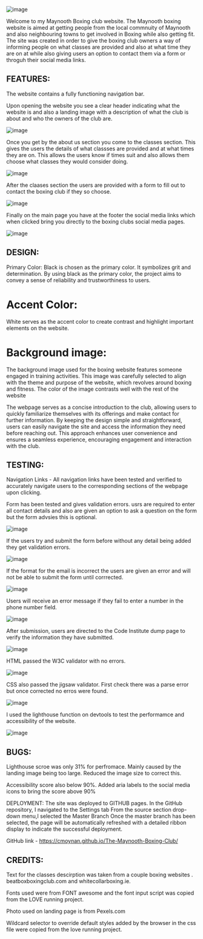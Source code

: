 ![image](https://github.com/cmoynan/The-Maynooth-Boxing-Club/assets/150179658/4f6716a7-d7c7-4523-8794-7e915fd02a2d)


Welcome to my Maynooth Boxing club website. The Maynooth boxing website is aimed at getting people from the local commnuity of Maynooth and also neighbouring towns to get involved in Boxing while also getting fit. The site was created in order to give the boxing club owners a way of informing people on what classes are provided and also at what time they are on at while also giving users an option to contact them via a form or throguh their social media links.

## FEATURES:

The website contains a fully functioning navigation bar.

Upon opening the website you see a clear header indicating what the website is and also a landing image with a description of what the club is about and who the owners of the club are.

![image](https://github.com/cmoynan/The-Maynooth-Boxing-Club/assets/150179658/4fc0ed96-7460-485c-9975-05369159ef1c)


Once you get by the about us section you come to the classes section. This gives the users the details of what classses are provided and at what times they are on. This allows the users know if times suit and also allows them choose what classes they would consider doing.

![image](https://github.com/cmoynan/The-Maynooth-Boxing-Club/assets/150179658/1ab6b746-c00c-4281-8207-875f40b7d293)

After the claases section the users are provided with a form to fill out to contact the boxing club if they so choose.

![image](https://github.com/cmoynan/The-Maynooth-Boxing-Club/assets/150179658/88dbc99d-d72b-4918-86e3-75e4e02408ed)



Finally on the main page you have at the footer the social media links which when clicked bring you directly to the boxing clubs social media pages.

![image](https://github.com/cmoynan/The-Maynooth-Boxing-Club/assets/150179658/4ac1dd4c-7729-410b-a4e2-f503b7e5dd2a)

## DESIGN:

Primary Color:
Black is chosen as the primary color. It symbolizes grit and determination. By using black as the primary color, the project aims to convey a sense of reliability and trustworthiness to users.

# Accent Color:
White serves as the accent color to create contrast and highlight important elements on the website. 

# Background image:
The background image used for the boxing website features someone engaged in training activities. This image was carefully selected to align with the theme and purpose of the website, which revolves around boxing and fitness. The color of the image contrasts well with the rest of the website

The webpage serves as a concise introduction to the club, allowing users to quickly familiarize themselves with its offerings and make contact for further information. By keeping the design simple and straightforward, users can easily navigate the site and access the information they need before reaching out. This approach enhances user convenience and ensures a seamless experience, encouraging engagement and interaction with the club.


## TESTING:

Navigation Links - All navigation links have been tested and verified to accurately navigate users to the corresponding sections of the webpage upon clicking.

Form has been tested and gives validation errors. usrs are required to enter all contact details and also are given an option to ask a question on the form but the form advsies this is optional.

![image](https://github.com/cmoynan/The-Maynooth-Boxing-Club/assets/150179658/8c04642b-9250-456e-8a42-0a2a908a7b06)

If the users try and submit the form before without any detail being added they get validation errors.

![image](https://github.com/cmoynan/The-Maynooth-Boxing-Club/assets/150179658/4e8201c9-2626-483a-b0e6-50f9b2def665)

If the format for the email is incorrect the users are given an error and will not be able to submit the form until corrrected.

![image](https://github.com/cmoynan/The-Maynooth-Boxing-Club/assets/150179658/0acaec35-acfd-49d0-8afa-7e751c94fbe3)

Users will receive an error message if they fail to enter a number in the phone number field.

![image](https://github.com/cmoynan/The-Maynooth-Boxing-Club/assets/150179658/0a8d5f3e-feef-4cc2-86ce-fd263c911ce3)

After submission, users are directed to the Code Institute dump page to verify the information they have submitted.

![image](https://github.com/cmoynan/The-Maynooth-Boxing-Club/assets/150179658/46af76fa-dd8c-40ac-aac6-19b7ac1f7afb)



HTML passed the W3C validator with no errors.

![image](https://github.com/cmoynan/The-Maynooth-Boxing-Club/assets/150179658/f561f7a8-c12d-45fc-af32-7c4624eb02cf)

CSS also passed the jigsaw validator. First check there was a parse error but once corrected no erros were found.

![image](https://github.com/cmoynan/The-Maynooth-Boxing-Club/assets/150179658/90265899-3da3-4384-b77c-81ae982652d8)

I used the lighthouse function on devtools to test the performamce and accessibility of the website.

![image](https://github.com/cmoynan/The-Maynooth-Boxing-Club/assets/150179658/cc5d991d-885c-4e4a-82b4-9aac54ffd865)


## BUGS:

Lighthouse scroe was only 31% for perfromace. Mainly caused by the landing image being too large. Reduced the image size to correct this.

Accessibility score also below 90%. Added aria labels to the social media icons to bring the score above 90%

DEPLOYMENT:
The site was deployed to GITHUB pages. In the GitHub repository, I navigated to the Settings tab From the source section drop-down menu,I selected the Master Branch Once the master branch has been selected, the page will be automatically refreshed with a detailed ribbon display to indicate the successful deployment.

GitHub link - https://cmoynan.github.io/The-Maynooth-Boxing-Club/

## CREDITS:

Text for the classes descirption was taken from a couple boxing websites . beatboxboxingclub.com and whitecollarboxing.ie.

Fonts used were from FONT awesome and the font input script was copied from the LOVE running project.

Photo used on landing page is from Pexels.com

Wildcard selector to override default styles added by the browser in the css file were copied from the love running project.
